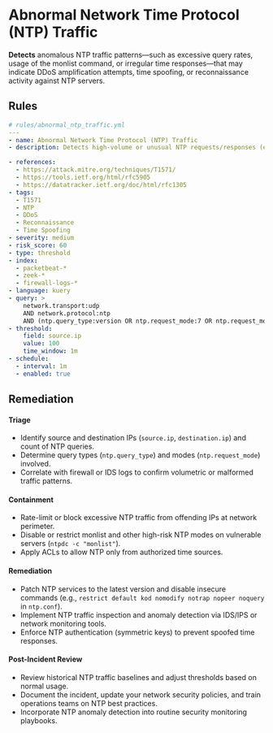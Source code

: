 # Abnormal Network Time Protocol (NTP) Traffic

**Detects** anomalous NTP traffic patterns—such as excessive query rates, usage of the monlist command, or irregular time responses—that may indicate DDoS amplification attempts, time spoofing, or reconnaissance activity against NTP servers.



## Rules

```yaml
# rules/abnormal_ntp_traffic.yml
---
- name: Abnormal Network Time Protocol (NTP) Traffic
- description: Detects high-volume or unusual NTP requests/responses (e.g., monlist queries, spoofed time replies) that exceed normal baselines and may signal amplification attacks or time-based evasion techniques.

- references:
  - https://attack.mitre.org/techniques/T1571/
  - https://tools.ietf.org/html/rfc5905
  - https://datatracker.ietf.org/doc/html/rfc1305
- tags:
  - T1571
  - NTP
  - DDoS
  - Reconnaissance
  - Time Spoofing
- severity: medium
- risk_score: 60
- type: threshold
- index:
  - packetbeat-*
  - zeek-*
  - firewall-logs-*
- language: kuery
- query: >
    network.transport:udp
    AND network.protocol:ntp
    AND (ntp.query_type:version OR ntp.request_mode:7 OR ntp.request_mode:6)
- threshold:
    field: source.ip
    value: 100
    time_window: 1m
- schedule:
  - interval: 1m
  - enabled: true

```
## Remediation
#### Triage

- Identify source and destination IPs (`source.ip`, `destination.ip`) and count of NTP queries.
- Determine query types (`ntp.query_type`) and modes (`ntp.request_mode`) involved.
- Correlate with firewall or IDS logs to confirm volumetric or malformed traffic patterns.

#### Containment

- Rate-limit or block excessive NTP traffic from offending IPs at network perimeter.
- Disable or restrict monlist and other high-risk NTP modes on vulnerable servers (`ntpdc -c "monlist"`).
- Apply ACLs to allow NTP only from authorized time sources.

#### Remediation

- Patch NTP services to the latest version and disable insecure commands (e.g., `restrict default kod nomodify notrap nopeer noquery` in `ntp.conf`).
- Implement NTP traffic inspection and anomaly detection via IDS/IPS or network monitoring tools.
- Enforce NTP authentication (symmetric keys) to prevent spoofed time responses.

#### Post-Incident Review

- Review historical NTP traffic baselines and adjust thresholds based on normal usage.
- Document the incident, update your network security policies, and train operations teams on NTP best practices.
- Incorporate NTP anomaly detection into routine security monitoring playbooks.
